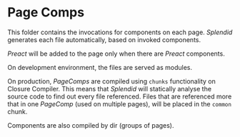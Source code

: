 # Page Comps

This folder contains the invocations for components on each page.
_Splendid_ generates each file automatically, based on invoked components.

_Preact_ will be added to the page only when there are _Preact_ components.

On development environment, the files are served as modules.

On production, _PageComps_ are compiled using `chunks` functionality on
Closure Compiler. This means that _Splendid_ will statically analyse the
source code to find out every file referenced. Files that are referenced
more that in one _PageComp_ (used on multiple pages), will be placed in
the `common` chunk.

Components are also compiled by dir (groups of pages).